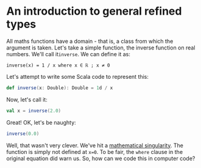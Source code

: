 # An introduction to general refined types

All maths functions have a domain - that is, a class from which the argument is taken.
Let's take a simple function, the inverse function on real numbers. We'll call it```inverse```. We can define it as:

`inverse(x) = 1 / x where x ∈ ℝ ; x ≠ 0`

Let's attempt to write some Scala code to represent this:

```scala mdoc
def inverse(x: Double): Double = 1d / x
```

Now, let's call it:

```scala mdoc
val x = inverse(2.0)
```

Great! OK, let's be naughty:

```scala mdoc
inverse(0.0)
```

Well, that wasn't very clever. We've hit a [mathematical singularity](https://en.wikipedia.org/wiki/Singularity_(mathematics)).
The function is simply not defined at `x=0`. 
To be fair, the `where` clause in the original equation did warn us.
So, how can we code this in computer code?